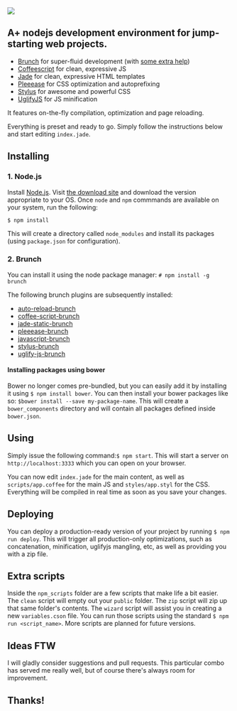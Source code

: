<img src="http://i1039.photobucket.com/albums/a472/bkuri/g4204_zpsgxzdynlo.png">

A+ nodejs development environment for jump-starting web projects.
-----------------------------------------------------------------

-	[Brunch](http://brunch.io) for super-fluid development (with [some extra help](#brunch)\)
-	[Coffeescript](http://coffeescript.org) for clean, expressive JS
-	[Jade](http://jade.io) for clean, expressive HTML templates
-	[Pleeease](http://pleeease.io) for CSS optimization and autoprefixing
-	[Stylus](https://learnboost.github.io/stylus/) for awesome and powerful CSS
-	[UglifyJS](http://lisperator.net/uglifyjs) for JS minification

It features on-the-fly compilation, optimization and page reloading.

Everything is preset and ready to go. Simply follow the instructions below and start editing `index.jade`.

Installing
----------

### 1. Node.js

Install [Node.js](http://nodejs.org). Visit [the download site](http://nodejs.org/download/) and download the version appropriate to your OS. Once `node` and `npm` commmands are available on your system, run the following:

`$ npm install`

This will create a directory called `node_modules` and install its packages (using `package.json` for configuration).

### <a name="brunch"></a>2. Brunch

You can install it using the node package manager: `# npm install -g brunch`

The following brunch plugins are subsequently installed:

-	[auto-reload-brunch](https://github.com/brunch/auto-reload-brunch)
-	[coffee-script-brunch](https://github.com/brunch/coffee-script-brunch)
-	[jade-static-brunch](https://github.com/stephenhutchings/jade-static-brunch)
-	[pleeease-brunch](https://github.com/iamvdo/pleeease-brunch)
-	[javascript-brunch](https://github.com/brunch/javascript-brunch)
-	[stylus-brunch](https://github.com/brunch/stylus-brunch)
-	[uglify-js-brunch](https://github.com/brunch/uglify-js-brunch)

#### Installing packages using bower

Bower no longer comes pre-bundled, but you can easily add it by installing it using `$ npm install bower`. You can then install your bower packages like so: `$bower install --save my-package-name`. This will create a `bower_components` directory and will contain all packages defined inside `bower.json`.

Using
-----

Simply issue the following command:`$ npm start`. This will start a server on `http://localhost:3333` which you can open on your browser.

You can now edit `index.jade` for the main content, as well as `scripts/app.coffee` for the main JS and `styles/app.styl` for the CSS. Everything will be compiled in real time as soon as you save your changes.

Deploying
---------

You can deploy a production-ready version of your project by running `$ npm run deploy`. This will trigger all production-only optimizations, such as concatenation, minification, uglifyjs mangling, etc, as well as providing you with a zip file.

Extra scripts
-------------

Inside the `npm_scripts` folder are a few scripts that make life a bit easier. The `clean` script will empty out your `public` folder. The `zip` script will zip up that same folder's contents. The `wizard` script will assist you in creating a new `variables.cson` file. You can run those scripts using the standard `$ npm run <script_name>`. More scripts are planned for future versions.

Ideas FTW
---------

I will gladly consider suggestions and pull requests. This particular combo has served me really well, but of course there's always room for improvement.

Thanks!
-------
